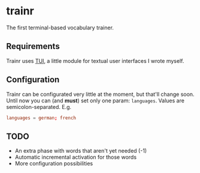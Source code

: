 # trainr
The first terminal-based vocabulary trainer.

## Requirements
Trainr uses [TUI](https://github.com/xieve/tui/), a little module for textual user interfaces I wrote myself.

## Configuration
Trainr can be configurated very little at the moment, but that'll change soon. Until now you can (and **must**) set only one param: `languages`.
Values are semicolon-separated. E.g.
```trainr.conf
languages = german; french
```

## TODO
- An extra phase with words that aren't yet needed \(\-1)
- Automatic incremental activation for those words
- More configuration possibilities
